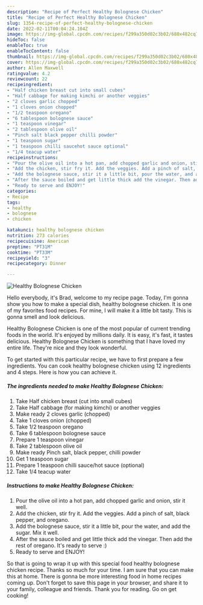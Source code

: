 ```yaml
---
description: "Recipe of Perfect Healthy Bolognese Chicken"
title: "Recipe of Perfect Healthy Bolognese Chicken"
slug: 1354-recipe-of-perfect-healthy-bolognese-chicken
date: 2022-02-11T00:04:24.104Z
image: https://img-global.cpcdn.com/recipes/f299a350d02c3b02/680x482cq70/healthy-bolognese-chicken-recipe-main-photo.jpg
hideToc: false
enableToc: true
enableTocContent: false
thumbnail: https://img-global.cpcdn.com/recipes/f299a350d02c3b02/680x482cq70/healthy-bolognese-chicken-recipe-main-photo.jpg
cover: https://img-global.cpcdn.com/recipes/f299a350d02c3b02/680x482cq70/healthy-bolognese-chicken-recipe-main-photo.jpg
author: Allen Maxwell
ratingvalue: 4.2
reviewcount: 22
recipeingredient:
- "Half chicken breast cut into small cubes"
- "Half cabbage for making kimchi or another veggies"
- "2 cloves garlic chopped"
- "1 cloves onion chopped"
- "1/2 teaspoon oregano"
- "6 tablespoon bolognese sauce"
- "1 teaspoon vinegar"
- "2 tablespoon olive oil"
- "Pinch salt black pepper chilli powder"
- "1 teaspoon sugar"
- "1 teaspoon chilli saucehot sauce optional"
- "1/4 teacup water"
recipeinstructions:
- "Pour the olive oil into a hot pan, add chopped garlic and onion, stir it well."
- "Add the chicken, stir fry it. Add the veggies. Add a pinch of salt, black pepper, and oregano."
- "Add the bolognese sauce, stir it a little bit, pour the water, and add the sugar. Mix it well."
- "After the sauce boiled and get little thick add the vinegar. Then add the rest of oregano. It&#39;s ready to serve :)"
- "Ready to serve and ENJOY!"
categories:
- Recipe
tags:
- healthy
- bolognese
- chicken

katakunci: healthy bolognese chicken 
nutrition: 273 calories
recipecuisine: American
preptime: "PT31M"
cooktime: "PT33M"
recipeyield: "3"
recipecategory: Dinner

---
```



![Healthy Bolognese Chicken](https://img-global.cpcdn.com/recipes/f299a350d02c3b02/680x482cq70/healthy-bolognese-chicken-recipe-main-photo.jpg)

Hello everybody, it's Brad, welcome to my recipe page. Today, I'm gonna show you how to make a special dish, healthy bolognese chicken. It is one of my favorites food recipes. For mine, I will make it a little bit tasty. This is gonna smell and look delicious.

Healthy Bolognese Chicken is one of the most popular of current trending foods in the world. It's enjoyed by millions daily. It is easy, it's fast, it tastes delicious. Healthy Bolognese Chicken is something that I have loved my entire life. They're nice and they look wonderful.




To get started with this particular recipe, we have to first prepare a few ingredients. You can cook healthy bolognese chicken using 12 ingredients and 4 steps. Here is how you can achieve it.

<!--inarticleads1-->

##### The ingredients needed to make Healthy Bolognese Chicken:

1. Take Half chicken breast (cut into small cubes)
1. Take Half cabbage (for making kimchi) or another veggies
1. Make ready 2 cloves garlic (chopped)
1. Take 1 cloves onion (chopped)
1. Take 1/2 teaspoon oregano
1. Take 6 tablespoon bolognese sauce
1. Prepare 1 teaspoon vinegar
1. Take 2 tablespoon olive oil
1. Make ready Pinch salt, black pepper, chilli powder
1. Get 1 teaspoon sugar
1. Prepare 1 teaspoon chilli sauce/hot sauce (optional)
1. Take 1/4 teacup water




<!--inarticleads2-->

##### Instructions to make Healthy Bolognese Chicken:

1. Pour the olive oil into a hot pan, add chopped garlic and onion, stir it well.
1. Add the chicken, stir fry it. Add the veggies. Add a pinch of salt, black pepper, and oregano.
1. Add the bolognese sauce, stir it a little bit, pour the water, and add the sugar. Mix it well.
1. After the sauce boiled and get little thick add the vinegar. Then add the rest of oregano. It&#39;s ready to serve :)
1. Ready to serve and ENJOY!



So that is going to wrap it up with this special food healthy bolognese chicken recipe. Thanks so much for your time. I am sure that you can make this at home. There is gonna be more interesting food in home recipes coming up. Don't forget to save this page in your browser, and share it to your family, colleague and friends. Thank you for reading. Go on get cooking!
